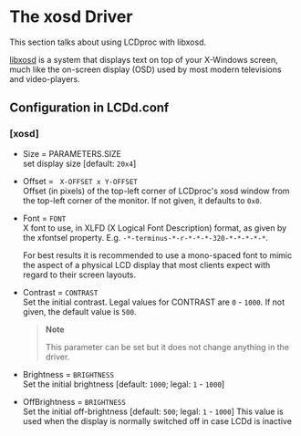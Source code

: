 # The xosd Driver

This section talks about using LCDproc with libxosd.

[libxosd](http://sourceforge.net/projects/libxosd/) is a system that
displays text on top of your X-Windows screen, much like the on-screen
display (OSD) used by most modern televisions and video-players.

## Configuration in LCDd.conf

### \[xosd\]

  - Size = PARAMETERS.SIZE  
    set display size \[default: `20x4`\]

  - Offset = ` 
                            X-OFFSET
                            x
                            Y-OFFSET
                     `  
    Offset (in pixels) of the top-left corner of LCDproc's xosd window
    from the top-left corner of the monitor. If not given, it defaults
    to `0x0`.

  - Font = `FONT`  
    X font to use, in XLFD (X Logical Font Description) format, as given
    by the xfontsel property. E.g.
    `-*-terminus-*-r-*-*-*-320-*-*-*-*-*`.
    
    For best results it is recommended to use a mono-spaced font to
    mimic the aspect of a physical LCD display that most clients expect
    with regard to their screen layouts.

  - Contrast = `CONTRAST`  
    Set the initial contrast. Legal values for CONTRAST are `0` -
    `1000`. If not given, the default value is `500`.
    
    > **Note**
    > 
    > This parameter can be set but it does not change anything in the
    > driver.

  - Brightness = `BRIGHTNESS`  
    Set the initial brightness \[default: `1000`; legal: `1` - `1000`\]

  - OffBrightness = `BRIGHTNESS`  
    Set the initial off-brightness \[default: `500`; legal: `1` -
    `1000`\] This value is used when the display is normally switched
    off in case LCDd is inactive

